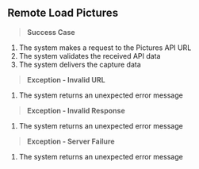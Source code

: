 ## Remote Load Pictures

> **Success Case**
1. The system makes a request to the Pictures API URL
2. The system validates the received API data
3. The system delivers the capture data

> **Exception - Invalid URL**
1. The system returns an unexpected error message

> **Exception - Invalid Response**
1. The system returns an unexpected error message

> **Exception - Server Failure**
1. The system returns an unexpected error message